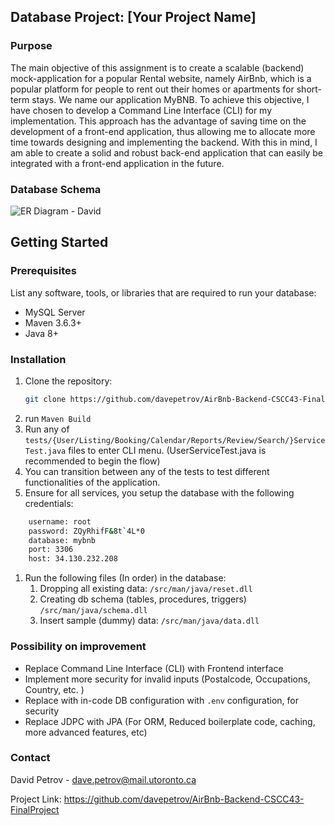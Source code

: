 ##  Database Project: [Your Project Name]

### Purpose

The main objective of this assignment is to create a scalable (backend) mock-application for a popular Rental website, namely AirBnb, which is a popular platform for people to rent out their homes or apartments for short-term stays. We name our application MyBNB. To achieve this objective, I have chosen to develop a Command Line Interface (CLI) for my implementation. This approach has the advantage of saving time on the development of a front-end application, thus allowing me to allocate more time towards designing and implementing the backend. With this in mind, I am able to create a solid and robust back-end application that can easily be integrated with a front-end application in the future.

### Database Schema
![ER Diagram - David](https://documents.lucid.app/documents/1cb6cd87-42e5-4e24-b09f-392ba820e687/pages/0_0?a=2494&x=43&y=-262&w=1862&h=1309&store=1&accept=image%2F*&auth=LCA%204b4e284eb2318ce8f369172a3e3553494532ceb9d7d5f654c7700d30f99a8a50-ts%3D1691280983)


## Getting Started

### Prerequisites

List any software, tools, or libraries that are required to run your database:

- MySQL Server
- Maven 3.6.3+
- Java 8+

### Installation

1. Clone the repository:
   ```sh
   git clone https://github.com/davepetrov/AirBnb-Backend-CSCC43-FinalProject
2. run `Maven Build`
3. Run any of `tests/{User/Listing/Booking/Calendar/Reports/Review/Search/}ServiceTest.java` files to enter CLI menu. (UserServiceTest.java is recommended to begin the flow)
4. You can transition between any of the tests to test different functionalities of the application.
5. Ensure for all services, you setup the database with the following credentials:
```sh
    username: root
    password: ZQyRhifF&8t`4L*0
    database: mybnb
    port: 3306
    host: 34.130.232.208
```
1. Run the following files (In order) in the database:
   1. Dropping all existing data: `/src/man/java/reset.dll` 
   2. Creating db schema (tables, procedures, triggers)  `/src/man/java/schema.dll` 
   3.  Insert sample (dummy) data:  `/src/man/java/data.dll`

### Possibility on improvement
- Replace Command Line Interface (CLI) with Frontend interface
- Implement more security for invalid inputs (Postalcode, Occupations, Country, etc. )
- Replace with in-code DB configuration with `.env` configuration, for security
- Replace JDPC with JPA (For ORM, Reduced boilerplate code, caching, more advanced features, etc)


### Contact
David Petrov - dave.petrov@mail.utoronto.ca

Project Link: https://github.com/davepetrov/AirBnb-Backend-CSCC43-FinalProject